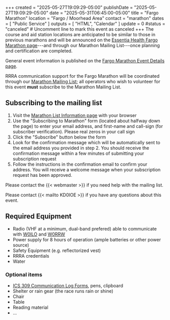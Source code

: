 +++
created = "2025-05-27T19:09:29-05:00"
publishDate = "2025-05-27T19:09:29-05:00"
date = "2025-05-31T06:45:00-05:00"
title = "Fargo Marathon"
location = "Fargo / Moorhead Area"
contact = "marathon"
dates = [ "Public Service" ]
outputs = [ "HTML", "Calendar" ]
update = 0
#status = "canceled"	# Uncomment line to mark this event as canceled	
+++
The course and aid station locations are anticipated to be similar to
those in previous marathons and will be announced on the
[Essentia Health Fargo Marathon page](https://fargomarathon.com/marathon/)---and
through our Marathon Mailing List---once planning and certification are
completed.

General event information is published on the
[Fargo Marathon Event Details page](https://fargomarathon.com/event-details/).

RRRA communication support for the Fargo Marathon will be coordinated
through our
[Marathon Mailing List](https://lists.rrra.org/mailman/listinfo/marathon);
all operators who wish to volunteer for this event **must** subscribe to the
Marathon Mailing List.

## Subscribing to the mailing list

1. Visit the
[Marathon List Information
page](https://lists.rrra.org/mailman/listinfo/marathon)
 with your
browser
1. Use the "Subscribing to Marathon" form (located about halfway down
the page) to enter your email address, and first-name and call-sign
(for subscriber verification). Please real zeros in your call sign
1. Click the "Subscribe" button below the form
1. Look for the confirmation message which will be automatically sent
to the email address you provided in step 2. You should receive the
confirmation message within a few minutes of submitting your
subscription request
1. Follow the instructions in the confirmation email to confirm your
address. You will receive a welcome message when your subscription
request has been approved.

Please contact the {{< webmaster >}} if you need help with the mailing
list.

Please contact {{< mailto KD0IOE >}} if you have any questions about this
event.

## Required Equipment 

* Radio (VHF at a minimum, dual-band prefered) able to communicate with [W0ILO](/radios/) and [W0RRW](/radios/red-river-valley-repeaters/)
* Power supply for 8 hours of operation (ample batteries or other power source)
* Safety Equipment (e.g. reflectorized vest)
* RRRA credentials
* Water

### Optional items

* [ICS 309 Communication Log Forms](http://www.minnesotaares.org/files/ICS%20309.pdf), pens, clipboard
* Shelter or rain gear (the race runs rain or shine)
* Chair
* Table
* Reading material
* ...
